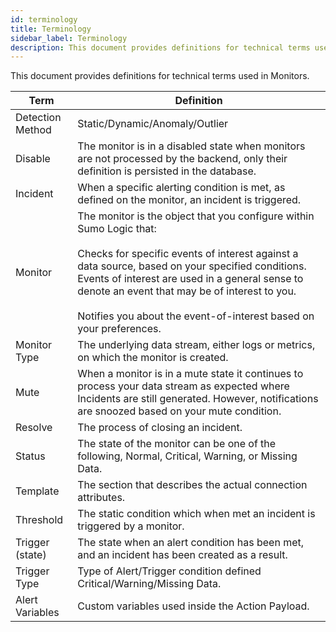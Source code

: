 ```yaml
---
id: terminology
title: Terminology
sidebar_label: Terminology
description: This document provides definitions for technical terms used in Monitors.
---
```


This document provides definitions for technical terms used in Monitors.

| Term | Definition |
| -- | -- |
| Detection Method | Static/Dynamic/Anomaly/Outlier |
| Disable | The monitor is in a disabled state when monitors are not processed by the backend, only their definition is persisted in the database. |
| Incident | When a specific alerting condition is met, as defined on the monitor, an incident is triggered. |
| Monitor | The monitor is the object that you configure within Sumo Logic that:<br/><br/>Checks for specific events of interest against a data source, based on your specified conditions. Events of interest are used in a general sense to denote an event that may be of interest to you.<br/><br/>Notifies you about the event-of-interest based on your preferences. |
| Monitor Type | The underlying data stream, either logs or metrics, on which the monitor is created. |
| Mute | When a monitor is in a mute state it continues to process your data stream as expected where Incidents are still generated. However, notifications are snoozed based on your mute condition. |
| Resolve | The process of closing an incident. |
| Status | The state of the monitor can be one of the following, Normal, Critical, Warning, or Missing Data. |
| Template | The section that describes the actual connection attributes. |
| Threshold | The static condition which when met an incident is triggered by a monitor. |
| Trigger (state) | The state when an alert condition has been met, and an incident has been created as a result. |
| Trigger Type | Type of Alert/Trigger condition defined Critical/Warning/Missing Data. |
| Alert Variables | Custom variables used inside the Action Payload. |
